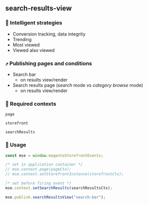 ## search-results-view

### 🤖 Intelligent strategies

-   Conversion tracking, data integrity
-   Trending
-   Most viewed
-   Viewed also viewed

### ⤴️ Publishing pages and conditions

-   Search bar
    -   on results view/render
-   Search results page (_search_ mode vs _category browse_ mode)
    -   on results view/render

### 🛄 Required contexts

`page`

`storefront`

`searchResults`

### 🔧 Usage

```javascript
const mse = window.magentoStorefrontEvents;

/* set in application container */
// mse.context.page(pageCtx);
// mse.context.setStorefrontInstance(storefrontCtx);

/* set before firing event */
mse.context.setSearchResults(searchResultsCtx);

mse.publish.searchResultsView("search-bar");
```
